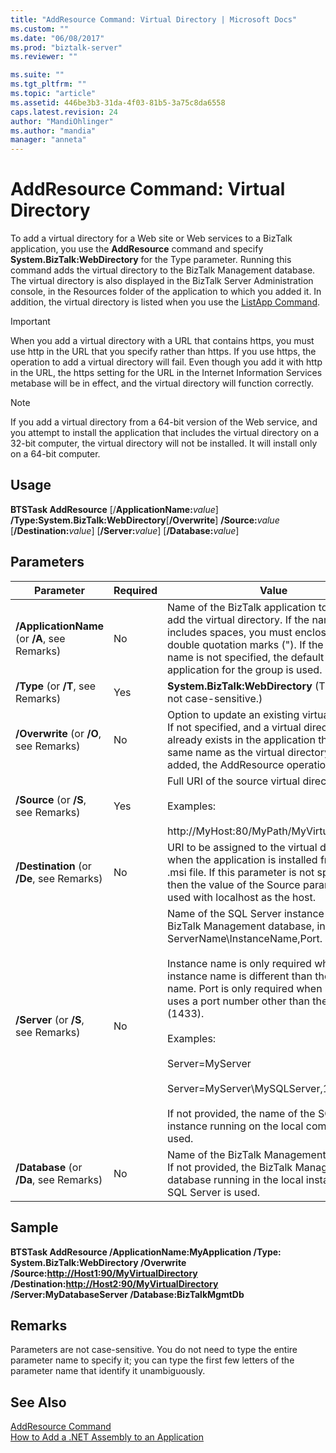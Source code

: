 ```yaml
---
title: "AddResource Command: Virtual Directory | Microsoft Docs"
ms.custom: ""
ms.date: "06/08/2017"
ms.prod: "biztalk-server"
ms.reviewer: ""

ms.suite: ""
ms.tgt_pltfrm: ""
ms.topic: "article"
ms.assetid: 446be3b3-31da-4f03-81b5-3a75c8da6558
caps.latest.revision: 24
author: "MandiOhlinger"
ms.author: "mandia"
manager: "anneta"
---
```

# AddResource Command: Virtual Directory
To add a virtual directory for a Web site or Web services to a BizTalk application, you use the **AddResource** command and specify **System.BizTalk:WebDirectory** for the Type parameter. Running this command adds the virtual directory to the BizTalk Management database. The virtual directory is also displayed in the BizTalk Server Administration console, in the Resources folder of the application to which you added it. In addition, the virtual directory is listed when you use the [ListApp Command](../core/listapp-command.md).  
  
> [!IMPORTANT]
>  When you add a virtual directory with a URL that contains https, you must use http in the URL that you specify rather than https. If you use https, the operation to add a virtual directory will fail. Even though you add it with http in the URL, the https setting for the URL in the Internet Information Services metabase will be in effect, and the virtual directory will function correctly.  
  
> [!NOTE]
>  If you add a virtual directory from a 64-bit version of the Web service, and you attempt to install the application that includes the virtual directory on a 32-bit computer, the virtual directory will not be installed. It will  install only on a 64-bit computer.  
  
## Usage  
 **BTSTask AddResource** [/**ApplicationName:**<em>value</em>] **/Type:System.BizTalk:WebDirectory**[**/Overwrite**] **/Source:**<em>value</em> [**/Destination:**<em>value</em>] [**/Server:**<em>value</em>] [**/Database:**<em>value</em>]  
  
## Parameters  
  
|                   Parameter                   | Required |                                                                                                                                                                                                                                                         Value                                                                                                                                                                                                                                                          |
|-----------------------------------------------|----------|------------------------------------------------------------------------------------------------------------------------------------------------------------------------------------------------------------------------------------------------------------------------------------------------------------------------------------------------------------------------------------------------------------------------------------------------------------------------------------------------------------------------|
| **/ApplicationName** (or **/A**, see Remarks) |    No    |                                                                                                                                Name of the BizTalk application to which to add the virtual directory. If the name includes spaces, you must enclose it in double quotation marks ("). If the application name is not specified, the default BizTalk application for the group is used.                                                                                                                                 |
|      **/Type** (or **/T**, see Remarks)       |   Yes    |                                                                                                                                                                                                                          **System.BizTalk:WebDirectory** (This value is not case-sensitive.)                                                                                                                                                                                                                           |
|    **/Overwrite** (or **/O**, see Remarks)    |    No    |                                                                                                                                               Option to update an existing virtual directory. If not specified, and a virtual directory already exists in the application that has the same name as the virtual directory being added, the AddResource operation fails.                                                                                                                                                |
|     **/Source** (or **/S**, see Remarks)      |   Yes    |                                                                                                                                                                                                 Full URI of the source virtual directory.<br /><br /> Examples:<br /><br /> http://MyHost:80/MyPath/MyVirtualDirectory                                                                                                                                                                                                 |
|  **/Destination** (or **/De**, see Remarks)   |    No    |                                                                                                                                                    URI to be assigned to the virtual directory when the application is installed from the .msi file. If this parameter is not specified, then the value of the Source parameter is used with localhost as the host.                                                                                                                                                    |
|     **/Server** (or **/S**, see Remarks)      |    No    | Name of the SQL Server instance hosting the BizTalk Management database, in the form ServerName\InstanceName,Port.<br /><br /> Instance name is only required when the instance name is different than the server name. Port is only required when SQL Server uses a port number other than the default (1433).<br /><br /> Examples:<br /><br /> Server=MyServer<br /><br /> Server=MyServer\MySQLServer,1533<br /><br /> If not provided, the name of the SQL Server instance running on the local computer is used. |
|    **/Database** (or **/Da**, see Remarks)    |    No    |                                                                                                                                                                                     Name of the BizTalk Management database. If not provided, the BizTalk Management database running in the local instance of SQL Server is used.                                                                                                                                                                                     |
  
## Sample  
 **BTSTask AddResource /ApplicationName:MyApplication /Type: System.BizTalk:WebDirectory /Overwrite /Source:<http://Host1:90/MyVirtualDirectory> /Destination:<http://Host2:90/MyVirtualDirectory> /Server:MyDatabaseServer /Database:BizTalkMgmtDb**  
  
## Remarks  
 Parameters are not case-sensitive. You do not need to type the entire parameter name to specify it; you can type the first few letters of the parameter name that identify it unambiguously.  
  
## See Also  
 [AddResource Command](../core/addresource-command.md)   
 [How to Add a .NET Assembly to an Application](../core/how-to-add-a-net-assembly-to-an-application.md)